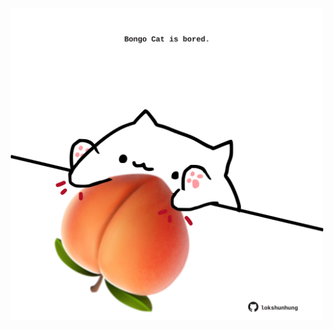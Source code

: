<!-- built at 22/01/2024, 02:13:48 UTC -->
<p align="center">
  <img width="500" height="500" src="./ReadmeImage.svg">
</p>
